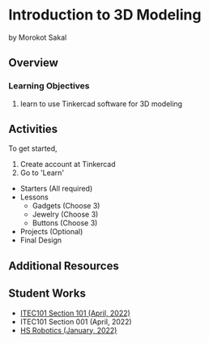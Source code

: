 # Introduction to 3D Modeling
by Morokot Sakal

## Overview

### Learning Objectives
1. learn to use Tinkercad software for 3D modeling

## Activities
To get started, 
1. Create account at Tinkercad
2. Go to 'Learn'

- Starters (All required)
- Lessons
  - Gadgets (Choose 3)
  - Jewelry (Choose 3)
  - Buttons (Choose 3)
- Projects (Optional)
- Final Design

## Additional Resources

## Student Works
- [ITEC101 Section 101 (April, 2022)](./202204-ITECS101/README.md)
- ITEC101 Section 001 (April, 2022)
- [HS Robotics (January, 2022)](./202201-HSRobotics/README.md)
